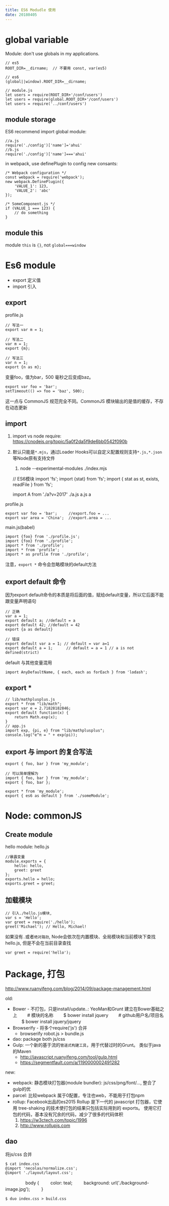 ```yaml
---
title: ES6 Modudle 使用
date: 20180405
---
```

# global variable
Module: don't use globals in my applications.

    // es5
    ROOT_DIR=__dirname;  // 不要用 const, var(es5)

    // es6
    (global||window).ROOT_DIR=__dirname;

    // module.js
    let users = require(ROOT_DIR+'/conf/users')
    let users = require(global.ROOT_DIR+'/conf/users')
    let users = require('../conf/users')

## module storage
ES6 recommend import global module:

    //a.js
    require('./config')['name']='ahui'
    //b.js
    require('./config')['name']==='ahui'

in webpack, use definePlugin to config new consants:

    /* Webpack configuration */
    const webpack = require('webpack');
    new webpack.DefinePlugin({
        'VALUE_1': 123,
        'VALUE_2': 'abc'
    });

    /* SomeComponent.js */
    if (VALUE_1 === 123) {
        // do something
    }

## module this
module `this` is `{}`, not `global===window`

# Es6 module
- export 定义值
- import 引入

## export
profile.js

    // 写法一
    export var m = 1;

    // 写法二
    var m = 1;
    export {m};

    // 写法三
    var n = 1;
    export {n as m};

变量foo，值为bar，500 毫秒之后变成baz。

    export var foo = 'bar';
    setTimeout(() => foo = 'baz', 500);

这一点与 CommonJS 规范完全不同。CommonJS 模块输出的是值的缓存，不存在动态更新

## import 
1. import vs node require: https://cnodejs.org/topic/5a0f2da5f9de6bb0542f090b
2. 默认只能是`*.mjs`，通过Loader Hooks可以自定义配置规则支持`*.js,*.json`等Node原有支持文件
    1. node --experimental-modules ./index.mjs

    // ES6模块
    import 'fs';
    import {stat} from 'fs';
    import { stat as st, exists, readFile } from 'fs';

    import A from './a?v=2017'
        ./a.js
        a.js
        a

profile.js

    export var foo = 'bar';     //export.foo = ...
    export var area = 'China';  //export.area = ...

main.js(babel)

    import {foo} from './profile.js';
    import {foo} from './profile';
    import * from './profile';
    import * from 'profile';
    import * as profile from './profile';

注意，`export *` 命令会忽略模块的default方法

## export default 命令
因为export default命令的本质是将后面的值，赋给default变量，所以它后面不能跟变量声明语句

    // 正确
    var a = 1;
    export default a; //default = a
    export default 42; //default = 42
    export {a as default}

    // 错误
    export default var a = 1; // default = var a=1
    export default a = 1;      // default = a = 1 // a is not defined(strict)

default 与其他变量混用

    import AnyDefaultName, { each, each as forEach } from 'lodash';

## export *
    // lib/mathplusplus.js
    export * from "lib/math";
    export var e = 2.71828182846;
    export default function(x) {
        return Math.exp(x);
    }
    // app.js
    import exp, {pi, e} from "lib/mathplusplus";
    console.log("e^π = " + exp(pi));

## export 与 import 的复合写法 

    export { foo, bar } from 'my_module';

    // 可以简单理解为
    import { foo, bar } from 'my_module';
    export { foo, bar };

    export * from 'my_module';
    export { es6 as default } from './someModule';


# Node: commonJS
## Create module
hello module: hello.js

    //暴露变量
    module.exports = {
        hello: hello,
        greet: greet
    };
    exports.hello = hello;
    exports.greet = greet;

## 加载模块

    // 引入./hello.js模块,
    var s = 'Hello';
    var greet = require('./hello');
    greet('Michael'); // Hello, Michael!

如果没有`.`或者`绝对路劲`, Node会依次在内置模块、全局模块和当前模块下查找hello.js, 但是不会在当前目录查找

    var greet = require('hello');

# Package, 打包
http://www.ruanyifeng.com/blog/2014/09/package-management.html

old:
- Bower - 不打包，只是install/update..: YeoMan和Grunt 建立在Bower基础之上
    　　# 模块的名称
    　　$ bower install jquery
    　　# github用户名/项目名
    　　$ bower install jquery/jquery
- Browserify - 将多个require('js') 合并
    - browserify robot.js > bundle.js
- dao: package both js/css
- Gulp: 一个新的基于流的`管道式构建工具`，用于代替过时的Grunt。 类似于java 的Maven
    - http://javascript.ruanyifeng.com/tool/gulp.html
    - https://segmentfault.com/a/1190000002491282

new:
- webpack: 静态模块打包器(module bundler): js/css/png/font/..., 整合了gulp的优
- parcel: 比较webpack 属于0配置，专注也web，不能用于打包npm
- rollup: Facebook出品的es2015 Rollup 是下一代的 javascript 打包器，它使用 tree-shaking 的技术使打包的结果只包括实际用到的 exports。 使用它打包的代码，基本没有冗余的代码，减少了很多的代码体积
    1. https://w3ctech.com/topic/1996
    2. http://www.rollupjs.com

## dao
将js/css 合并

    $ cat index.css
    @import 'necolas/normalize.css';
    @import './layout/layout.css';
　　
　　 body {
　　  color: teal;
　　  background: url('./background-image.jpg');
　　 }
    
    $ duo index.css > build.css
